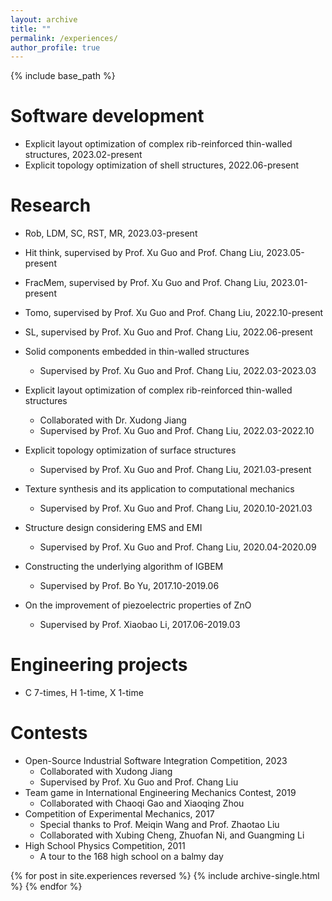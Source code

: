 ```yaml
---
layout: archive
title: ""
permalink: /experiences/
author_profile: true
---
```



{% include base_path %}

Software development
======
* Explicit layout optimization of complex rib-reinforced thin-walled structures, 2023.02-present
* Explicit topology optimization of shell structures, 2022.06-present

Research
======
* Rob, LDM, SC, RST, MR, 2023.03-present
* Hit think, supervised by Prof. Xu Guo and Prof. Chang Liu, 2023.05-present
* FracMem, supervised by Prof. Xu Guo and Prof. Chang Liu, 2023.01-present
* Tomo, supervised by Prof. Xu Guo and Prof. Chang Liu, 2022.10-present
* SL, supervised by Prof. Xu Guo and Prof. Chang Liu, 2022.06-present

* Solid components embedded in thin-walled structures
  * Supervised by Prof. Xu Guo and Prof. Chang Liu, 2022.03-2023.03
* Explicit layout optimization of complex rib-reinforced thin-walled structures
  * Collaborated with Dr. Xudong Jiang
  * Supervised by Prof. Xu Guo and Prof. Chang Liu, 2022.03-2022.10
* Explicit topology optimization of surface structures
  * Supervised by Prof. Xu Guo and Prof. Chang Liu, 2021.03-present
* Texture synthesis and its application to computational mechanics
  * Supervised by Prof. Xu Guo and Prof. Chang Liu, 2020.10-2021.03
* Structure design considering EMS and EMI
  * Supervised by Prof. Xu Guo and Prof. Chang Liu,  2020.04-2020.09
* Constructing the underlying algorithm of IGBEM
  * Supervised by Prof. Bo Yu, 2017.10-2019.06
* On the improvement of piezoelectric properties of ZnO
  * Supervised by Prof. Xiaobao Li, 2017.06-2019.03

Engineering projects
======
* C 7-times, H 1-time, X 1-time

Contests
======
* Open-Source Industrial Software Integration Competition, 2023
  * Collaborated with Xudong Jiang
  * Supervised by Prof. Xu Guo and Prof. Chang Liu
* Team game in International Engineering Mechanics Contest, 2019
  * Collaborated with Chaoqi Gao and Xiaoqing Zhou
* Competition of Experimental Mechanics, 2017
  * Special thanks to Prof. Meiqin Wang and Prof. Zhaotao Liu
  * Collaborated with Xubing Cheng, Zhuofan Ni, and Guangming Li
* High School Physics Competition, 2011
  * A tour to the 168 high school on a balmy day

{% for post in site.experiences reversed %}
  {% include archive-single.html %}
{% endfor %}